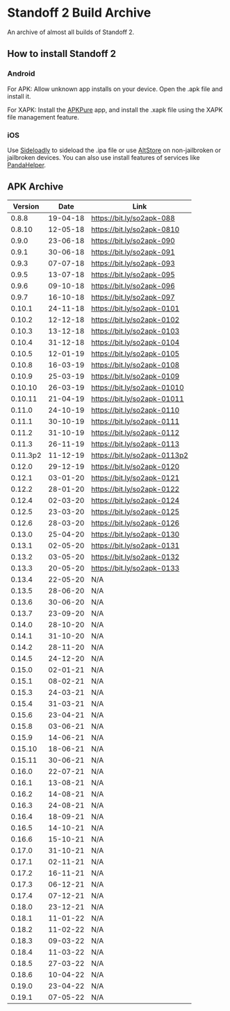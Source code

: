 # Standoff 2 Build Archive
An archive of almost all builds of Standoff 2.

## How to install Standoff 2
### Android
For APK:
Allow unknown app installs on your device. Open the .apk file and install it.

For XAPK:
Install the [APKPure](https://apkpure.com) app, and install the .xapk file using the XAPK file management feature.

### iOS
Use [Sideloadly](https://sideloadly.io/) to sideload the .ipa file or use [AltStore](https://altstore.io/) on non-jailbroken or jailbroken devices. You can also use install features of services like [PandaHelper](https://pandahelp.vip/).

## APK Archive
| Version                         | Date           	 |		    Link             |
| ----------------------------- | ---------------------- | ------------------------------ |
| 0.8.8                  	| 19-04-18       	 |		https://bit.ly/so2apk-088                    |
| 0.8.10                  	| 12-05-18       	 |		https://bit.ly/so2apk-0810                    |
| 0.9.0                  	| 23-06-18       	 |		https://bit.ly/so2apk-090                    |
| 0.9.1                  	| 30-06-18       	 |		https://bit.ly/so2apk-091                    |
| 0.9.3                  	| 07-07-18       	 |		https://bit.ly/so2apk-093                    |
| 0.9.5                  	| 13-07-18       	 |		https://bit.ly/so2apk-095                    |
| 0.9.6                  	| 09-10-18       	 |		https://bit.ly/so2apk-096                    |
| 0.9.7                  	| 16-10-18       	 |		https://bit.ly/so2apk-097                    |
| 0.10.1                  	| 24-11-18       	 |		https://bit.ly/so2apk-0101                    |
| 0.10.2                  	| 12-12-18       	 |		https://bit.ly/so2apk-0102                    |
| 0.10.3                  	| 13-12-18       	 |		https://bit.ly/so2apk-0103                    |
| 0.10.4                  	| 31-12-18       	 |		https://bit.ly/so2apk-0104                    |
| 0.10.5                  	| 12-01-19       	 |		https://bit.ly/so2apk-0105                    |
| 0.10.8                  	| 16-03-19       	 |		https://bit.ly/so2apk-0108                    |
| 0.10.9                  	| 25-03-19       	 |		https://bit.ly/so2apk-0109                    |
| 0.10.10                  	| 26-03-19       	 |		https://bit.ly/so2apk-01010                    |
| 0.10.11                  	| 21-04-19       	 |		https://bit.ly/so2apk-01011                    |
| 0.11.0                  	| 24-10-19       	 |		https://bit.ly/so2apk-0110                    |
| 0.11.1                  	| 30-10-19      	 |		https://bit.ly/so2apk-0111                    |
| 0.11.2                  	| 31-10-19       	 |		https://bit.ly/so2apk-0112                    |
| 0.11.3                  	| 26-11-19       	 |		https://bit.ly/so2apk-0113                    |
| 0.11.3p2                  	| 11-12-19       	 |		https://bit.ly/so2apk-0113p2                    |
| 0.12.0                  	| 29-12-19       	 |		https://bit.ly/so2apk-0120                    |
| 0.12.1                  	| 03-01-20       	 |		https://bit.ly/so2apk-0121                    |
| 0.12.2                  	| 28-01-20       	 |		https://bit.ly/so2apk-0122                    |
| 0.12.4                  	| 02-03-20       	 |		https://bit.ly/so2apk-0124                    |
| 0.12.5                  	| 23-03-20       	 |		https://bit.ly/so2apk-0125                    |
| 0.12.6                  	| 28-03-20       	 |		https://bit.ly/so2apk-0126                    |
| 0.13.0                  	| 25-04-20       	 |		https://bit.ly/so2apk-0130                    |
| 0.13.1                  	| 02-05-20       	 |		https://bit.ly/so2apk-0131                    |
| 0.13.2                  	| 03-05-20       	 |		https://bit.ly/so2apk-0132                    |
| 0.13.3                  	| 20-05-20       	 |		https://bit.ly/so2apk-0133                    |
| 0.13.4                  	| 22-05-20       	 |		N/A                    |
| 0.13.5                  	| 28-06-20       	 |		N/A                    |
| 0.13.6                  	| 30-06-20       	 |		N/A                    |
| 0.13.7                  	| 23-09-20       	 |		N/A                    |
| 0.14.0                  	| 28-10-20       	 |		N/A                    |
| 0.14.1                  	| 31-10-20       	 |		N/A                    |
| 0.14.2                  	| 28-11-20       	 |		N/A                    |
| 0.14.5                  	| 24-12-20       	 |		N/A                    |
| 0.15.0                  	| 02-01-21       	 |		N/A                    |
| 0.15.1                  	| 08-02-21       	 |		N/A                    |
| 0.15.3                  	| 24-03-21       	 |		N/A                    |
| 0.15.4                  	| 31-03-21       	 |		N/A                    |
| 0.15.6                  	| 23-04-21       	 |		N/A                    |
| 0.15.8                  	| 03-06-21       	 |		N/A                    |
| 0.15.9                  	| 14-06-21       	 |		N/A                    |
| 0.15.10                  	| 18-06-21       	 |		N/A                    |
| 0.15.11                  	| 30-06-21       	 |		N/A                    |
| 0.16.0                  	| 22-07-21       	 |		N/A                    |
| 0.16.1                  	| 13-08-21       	 |		N/A                    |
| 0.16.2                  	| 14-08-21       	 |		N/A                    |
| 0.16.3                  	| 24-08-21       	 |		N/A                    |
| 0.16.4                  	| 18-09-21       	 |		N/A                    |
| 0.16.5                  	| 14-10-21       	 |		N/A                    |
| 0.16.6                  	| 15-10-21       	 |		N/A                    |
| 0.17.0                  	| 31-10-21       	 |		N/A                    |
| 0.17.1              	| 02-11-21       	 |		N/A                    |
| 0.17.2           	| 16-11-21       	 |		N/A                    |
| 0.17.3              	| 06-12-21       	 |		N/A                    |
| 0.17.4             	| 07-12-21       	 |		N/A                    |
| 0.18.0              	| 23-12-21       	 |		N/A                    |
| 0.18.1           	| 11-01-22       	 |		N/A                    |
| 0.18.2              	| 11-02-22       	 |		N/A                    |
| 0.18.3         	| 09-03-22       	 |		N/A                    |
| 0.18.4            	| 11-03-22       	 |		N/A                    |
| 0.18.5              	| 27-03-22       	 |		N/A                    |
| 0.18.6              	| 10-04-22       	 |		N/A                    |
| 0.19.0            	| 23-04-22       	 |		N/A                    |
| 0.19.1          	| 07-05-22       	 |		N/A                    |

